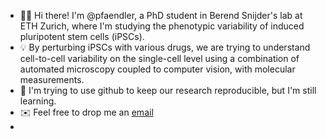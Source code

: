 - :scientist:	Hi there! I'm @pfaendler, a PhD student in Berend Snijder's lab at ETH Zurich, where I'm studying the phenotypic variability of induced pluripotent stem cells (iPSCs).
- :bulb:	By perturbing iPSCs with various drugs, we are trying to understand cell-to-cell variability on the single-cell level using a combination of automated microscopy coupled to computer vision, with molecular measurements.
- 🌱 I'm trying to use github to keep our research reproducible, but I'm still learning. 
- :envelope: Feel free to drop me an [email](mailto:ramonpfaendler@gmail.com)
- 

<!--
**pfaendler/pfaendler** is a ✨ _special_ ✨ repository because its `README.md` (this file) appears on your GitHub profile.

Here are some ideas to get you started:

- 🔭 I’m currently working on ...
- 🌱 I’m currently learning ...
- 👯 I’m looking to collaborate on ...
- 🤔 I’m looking for help with ...
- 💬 Ask me about ...
- 📫 How to reach me: ...
- 😄 Pronouns: ...
- ⚡ Fun fact: ...
-->
